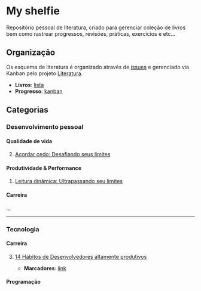 # My shelfie

Repositório pessoal de literatura, criado para gerenciar coleção de livros bem como rastrear progressos, revisões, práticas, exercícios e etc...

## Organização

Os esquema de literatura é organizado através de [issues](https://github.com/chen-zhenn/my-shelfie/issues) e gerenciado via Kanban pelo projeto [Literatura](https://github.com/users/chen-zhenn/projects/5).

* __Livros__: [lista](https://github.com/chen-zhenn/my-shelfie/issues)
* __Progresso__: [kanban](https://github.com/users/chen-zhenn/projects/5)
## Categorias

### Desenvolvimento pessoal

#### Qualidade de vida

2. [Acordar cedo: Desafiando seus limites](https://github.com/chen-zhenn/my-shelfie/issues/2)

#### Produtividade & Performance

1. [Leitura dinâmica: Ultrapassando seu limites](https://github.com/chen-zhenn/my-shelfie/issues/1)

#### Carreira

...

---

### Tecnologia

#### Carreira

3. [14 Hábitos de Desenvolvedores altamente produtivos](https://github.com/chen-zhenn/my-shelfie/issues/3)

    * __Marcadores__: [link](marks/book%233) 

#### Programação



  
